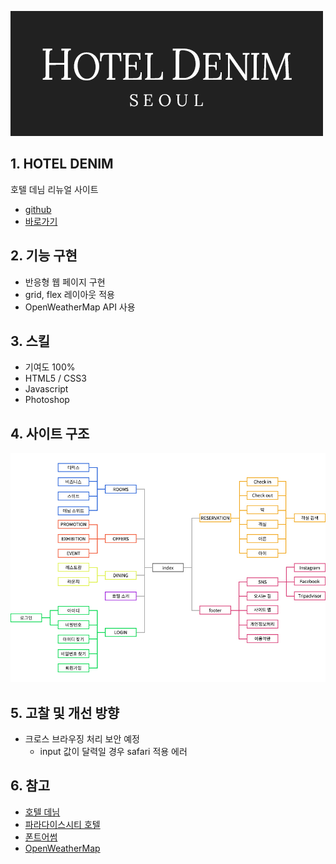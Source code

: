 ![logo_denim](/portfolio/denim/logo_denim.png)

## 1. HOTEL DENIM
호텔 데님 리뉴얼 사이트
* [github](https://github.com/pic22ti/pic22ti.github.io/tree/master/portfolio/denim)
* [바로가기](https://pic22ti.github.io/portfolio/denim/index.html)

## 2. 기능 구현
* 반응형 웹 페이지 구현
* grid, flex 레이아웃 적용
* OpenWeatherMap API 사용

## 3. 스킬
* 기여도 100%
* HTML5 / CSS3
* Javascript
* Photoshop

## 4. 사이트 구조
![sitemap_denim](/portfolio/denim/sitemap_denim.jpg)

## 5. 고찰 및 개선 방향
* 크로스 브라우징 처리 보안 예정
  - input 값이 달력일 경우 safari 적용 에러

## 6. 참고
* [호텔 데님](http://hoteldenim.com/)
* [파라다이스시티 호텔](https://www.p-city.com/)
* [폰트어썸](https://fontawesome.com/)
* [OpenWeatherMap](https://openweathermap.org/)
